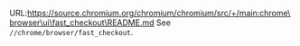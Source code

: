 URL:https://source.chromium.org/chromium/chromium/src/+/main:chrome\browser\ui\fast_checkout\README.md
See `//chrome/browser/fast_checkout`.